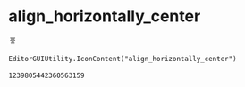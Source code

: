 # align_horizontally_center
![](/img/align_horizontally_center.png)

``` CSharp
EditorGUIUtility.IconContent("align_horizontally_center")
```
```
1239805442360563159
```

